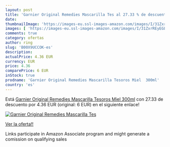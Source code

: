 ```yaml
---
layout: post
title: 'Garnier Original Remedies Mascarilla Tes al 27.33 % de descuento'
date: 
thumbnailImage: 'https://images-eu.ssl-images-amazon.com/images/I/31ZxrREyEGL._SL200_.jpg'
images: [ 'https://images-eu.ssl-images-amazon.com/images/I/31ZxrREyEGL._SL200_.jpg' ]
comments: true
category: ofertas
author: ring
slug: 'B00X9UCCOK-es'
description:
actualPrice: 4.36 EUR
currency: EUR
price: 4.36
comparePrice: 6 EUR
inStock: true
prodname: 'Garnier Original Remedies Mascarilla Tesoros Miel  300ml'
country: 'es'
---
```


Está [Garnier Original Remedies Mascarilla Tesoros Miel  300ml](https://www.amazon.es/dp/B00X9UCCOK/?tag=tolees-21) con 27.33 de descuento por 4.36 EUR (original: 6 EUR) en el siguiente enlace!

[![Garnier Original Remedies Mascarilla Tes](https://images-eu.ssl-images-amazon.com/images/I/31ZxrREyEGL._SL200_.jpg)](https://www.amazon.es/dp/B00X9UCCOK/?tag=tolees-21)

[Ver la oferta!!](https://www.amazon.es/dp/B00X9UCCOK/?tag=tolees-21)

Links participate in Amazon Associate program and might generate a comission on qualifying sales


